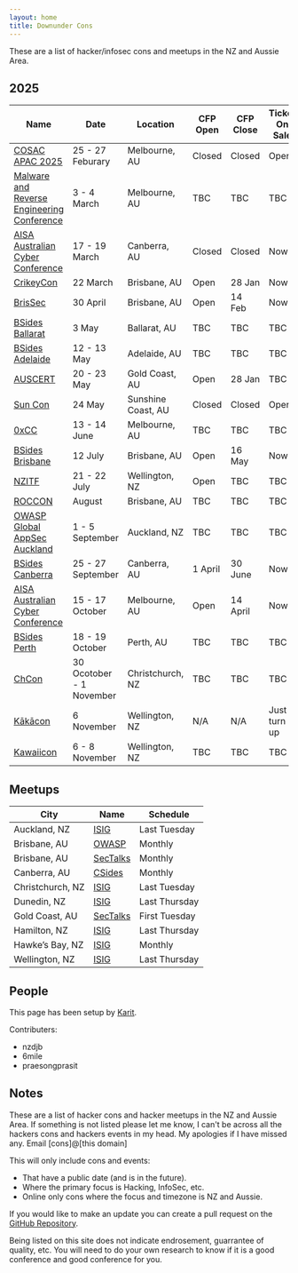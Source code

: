 ```yaml
---
layout: home
title: Downunder Cons
---
```


These are a list of hacker/infosec cons and meetups in the NZ and Aussie Area.

## 2025

| Name | Date | Location | CFP Open | CFP Close | Ticket On Sale |
| ---- | ---- | -------- | -------- | --------- | -------------- |
| [COSAC APAC 2025](https://cosac.net/apac/) | 25 - 27 Feburary | Melbourne, AU | Closed | Closed | Open |
| [Malware and Reverse Engineering Conference](https://federation.edu.au/icsl/icsl-conferences/mre-2025) | 3 - 4 March | Melbourne, AU | TBC | TBC | TBC |
| [AISA Australian Cyber Conference](https://canberra2025.cyberconference.com.au/) | 17 - 19 March | Canberra, AU | Closed | Closed | Now |
| [CrikeyCon](https://crikeycon.com/) | 22 March | Brisbane, AU | Open | 28 Jan | Now |
| [BrisSec](https://aisasecuritydays.com.au/brissec) | 30 April | Brisbane, AU | Open | 14 Feb | Now |
| [BSides Ballarat](https://federation.edu.au/icsl/icsl-conferences/bsides-ballarat) | 3 May | Ballarat, AU | TBC | TBC | TBC |
| [BSides Adelaide](https://www.bsidesadelaide.com.au/) | 12 - 13 May | Adelaide, AU | TBC | TBC | TBC |
| [AUSCERT](https://conference.auscert.org.au/) | 20 - 23 May | Gold Coast, AU | Open | 28 Jan | TBC |
| [Sun Con](https://sunconqld.com/) | 24 May | Sunshine Coast, AU | Closed | Closed | Open |
| [0xCC](https://0xcc.sh/) | 13 - 14 June | Melbourne, AU | TBC | TBC | TBC |
| [BSides Brisbane](https://bsidesbrisbane.com/) | 12 July | Brisbane, AU | Open | 16 May | Now |
| [NZITF](https://nzitf.org.nz/conference-details) | 21 - 22 July | Wellington, NZ | Open | TBC | TBC |
| [ROCCON](https://www.realmsofcyber.com/) | August | Brisbane, AU | TBC | TBC | TBC |
| [OWASP Global AppSec Auckland](https://appsec.org.nz/conference/) | 1 - 5 September | Auckland, NZ | TBC | TBC | TBC |
| [BSides Canberra](https://www.bsidesau.com.au/) | 25 - 27 September | Canberra, AU | 1 April | 30 June | Now |
| [AISA Australian Cyber Conference](https://www.cyberconference.com.au/) | 15 - 17 October | Melbourne, AU | Open | 14 April | Now |
| [BSides Perth](https://bsidesperth.com.au/) | 18 - 19 October | Perth, AU | TBC | TBC | TBC |
| [ChCon](https://2025.chcon.nz/) | 30 Ocotober - 1 November | Christchurch, NZ | TBC | TBC | TBC |
| [Kākācon](https://www.kākācon.nz/) | 6 November | Wellington, NZ | N/A | N/A | Just turn up |
| [Kawaiicon](https://kawaiicon.org/) | 6 - 8 November | Wellington, NZ | TBC | TBC | TBC |

## Meetups

| City | Name | Schedule |
| ---- | ---- | -------- |
| Auckland, NZ | [ISIG](https://isig.org.nz/) | Last Tuesday |
| Brisbane, AU | [OWASP](https://www.meetup.com/brisbane-owasp-meetup-group/) | Monthly |
| Brisbane, AU | [SecTalks](https://www.meetup.com/SecTalks-Brisbane/) | Monthly |
| Canberra, AU | [CSides](https://www.bsidesau.com.au/csides.html) | Monthly |
| Christchurch, NZ | [ISIG](https://www.meetup.com/isig-christchurch-nz/) | Last Tuesday |
| Dunedin, NZ | [ISIG](https://isig.org.nz/) | Last Thursday |
| Gold Coast, AU | [SecTalks](https://www.meetup.com/sectalks-goldcoast/) | First Tuesday |
| Hamilton, NZ | [ISIG](https://isig.org.nz/) | Last Thursday |
| Hawke’s Bay, NZ | [ISIG](https://isig.org.nz/) | Monthly |
| Wellington, NZ | [ISIG](https://isig.org.nz/) | Last Thursday |

## People
This page has been setup by [Karit](https://www.karit.nz/).

Contributers:
* nzdjb
* 6mile
* praesongprasit

## Notes
These are a list of hacker cons and hacker meetups in the NZ and Aussie Area. If something is not listed please let me know, I can't be across all the hackers cons and hackers events in my head. My apologies if I have missed any. Email [cons]@[this domain]

This will only include cons and events:
* That have a public date (and is in the future).
* Where the primary focus is Hacking, InfoSec, etc.
* Online only cons where the focus and timezone is NZ and Aussie.

If you would like to make an update you can create a pull request on the [GitHub Repository](https://github.com/nzkarit/downundercons).

Being listed on this site does not indicate endrosement, guarrantee of quality, etc. You will need to do your own research to know if it is a good conference and good conference for you.
